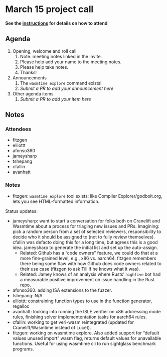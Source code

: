 # March 15 project call

**See the [instructions](../README.md) for details on how to attend**

## Agenda
1. Opening, welcome and roll call
    1. Note: meeting notes linked in the invite.
    1. Please help add your name to the meeting notes.
    1. Please help take notes.
    1. Thanks!
1. Announcements
    1. The `wasmtime explore` command exists!
    1. _Submit a PR to add your announcement here_
1. Other agenda items
    1. _Submit a PR to add your item here_

## Notes

### Attendees

 - fitzgen
 - elliottt
 - afonso360
 - jameysharp
 - tshepang
 - cfallin
 - avanhatt

### Notes

- fitzgen: `wasmtime explore` tool exists: like Compiler Explorer/godbolt.org, lets you see HTML-formatted information.


Status updates:
- jameysharp: want to start a conversation for folks both on Cranelift and Wasmtime about a process for triaging new issues and PRs. Imagining: pick a random person from a set of selected reviewers, responsibility to decide who it should be assigned to (not to fully review themselves). cfallin was defacto doing this for a long time, but agrees this is a good idea. jameysharp to generate the initial list and set up the auto-assign. 
  - Related: Github has a “code owners” feature, we could do that at a more fine-grained level, e.g., x86 vs. aarch64. fitzgen remembers there being some flaw with how Github does code owners related to their use case (fitzgen to ask Till if he knows what it was). 
  - Related: Jamey knows of an analysis where Rusts’ `highfive` bot had a measurable positive improvement on issue handling in the Rust repo. 
- afonso360: adding ISA extensions to the fuzzer. 
- tshepang: N/A
- elliottt: constraining function types to use in the function generator, regalloc
- avanhatt: looking into running the ISLE verifier on x86 addressing mode rules, finishing solver implemententation tasks for aarch64 rules.
- cfallin: working to get veri-wasm reintegrated (updated for Cranelift/Wasmtime instead of Lucet). 
- fitzgen: working on wasmtime explore. Also added support for “default values unused import” wasm flag, returns default values for unavailable functions. Useful for using wasmtime cli to run sightglass benchmark programs.


